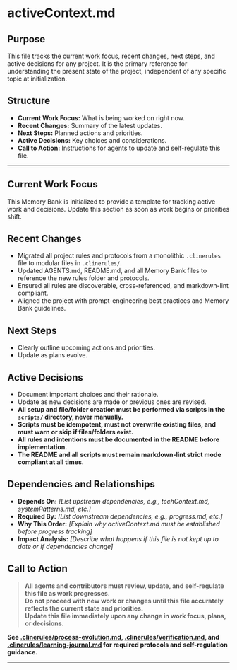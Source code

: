 # activeContext.md

## Purpose
This file tracks the current work focus, recent changes, next steps, and active decisions for any project. It is the primary reference for understanding the present state of the project, independent of any specific topic at initialization.

## Structure
- **Current Work Focus:** What is being worked on right now.
- **Recent Changes:** Summary of the latest updates.
- **Next Steps:** Planned actions and priorities.
- **Active Decisions:** Key choices and considerations.
- **Call to Action:** Instructions for agents to update and self-regulate this file.

---

## Current Work Focus

This Memory Bank is initialized to provide a template for tracking active work and decisions. Update this section as soon as work begins or priorities shift.

## Recent Changes

- Migrated all project rules and protocols from a monolithic `.clinerules` file to modular files in `.clinerules/`.
- Updated AGENTS.md, README.md, and all Memory Bank files to reference the new rules folder and protocols.
- Ensured all rules are discoverable, cross-referenced, and markdown-lint compliant.
- Aligned the project with prompt-engineering best practices and Memory Bank guidelines.

## Next Steps

- Clearly outline upcoming actions and priorities.
- Update as plans evolve.

## Active Decisions

- Document important choices and their rationale.
- Update as new decisions are made or previous ones are revised.
- **All setup and file/folder creation must be performed via scripts in the `scripts/` directory, never manually.**
- **Scripts must be idempotent, must not overwrite existing files, and must warn or skip if files/folders exist.**
- **All rules and intentions must be documented in the README before implementation.**
- **The README and all scripts must remain markdown-lint strict mode compliant at all times.**

## Dependencies and Relationships

- **Depends On:** _[List upstream dependencies, e.g., techContext.md, systemPatterns.md, etc.]_
- **Required By:** _[List downstream dependencies, e.g., progress.md, etc.]_
- **Why This Order:** _[Explain why activeContext.md must be established before progress tracking]_
- **Impact Analysis:** _[Describe what happens if this file is not kept up to date or if dependencies change]_

## Call to Action

> **All agents and contributors must review, update, and self-regulate this file as work progresses.**  
> **Do not proceed with new work or changes until this file accurately reflects the current state and priorities.**  
> **Update this file immediately upon any change in work focus, plans, or decisions.**

**See [.clinerules/process-evolution.md](../.clinerules/process-evolution.md), [.clinerules/verification.md](../.clinerules/verification.md), and [.clinerules/learning-journal.md](../.clinerules/learning-journal.md) for required protocols and self-regulation guidance.**

---
